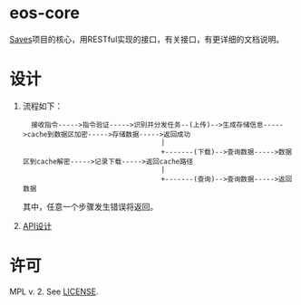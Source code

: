 # eos-core

[Saves](https://github.com/gavin-chan/saves)项目的核心，用RESTful实现的接口，有关接口，有更详细的文档说明。

# 设计
1. 流程如下：
    ```
      接收指令----->指令验证----->识别并分发任务--(上传)-->生成存储信息----->cache到数据区加密----->存储数据----->返回成功
                                      |
                                      +-------(下载)-->查询数据----->数据区到cache解密----->记录下载----->返回cache路径
                                      |
                                      +-------(查询)-->查询数据----->返回数据
    ```
    其中，任意一个步骤发生错误将返回。
    
 2. [API设计](./doc/index.md)
    
# 许可
MPL v. 2. See [LICENSE](./LICENSE).

